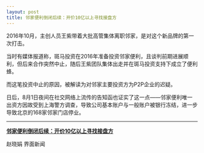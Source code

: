 ```yaml
---
layout: post
title: 邻家便利倒闭后续：开价10亿以上寻找接盘方
---
```


2016年10月，主创人员王紫带着大批高管集体离职邻家，是对这个新品牌的第一次打击。

当时有媒体报道称，斑马投资在2016年准备投资邻家便利，且谈判前期进展顺利，但后来合作突然中止，随后王紫团队集体出走并在斑马投资支持下成立了便利蜂。

而这笔投资中止的原因，被解读为对邻家主要投资方为P2P企业的迟疑。

日后，8月1日夜间在社交网络上流传的告知函也证实了这一点——邻家便利唯一出资方因故受到上海警方调查，导致公司基本账户与一般账户被银行冻结，进一步导致北京的168家邻家门店停业。

---

[**邻家便利倒闭后续：开价10亿以上寻找接盘方**](https://www.jiemian.com/article/2370309.html)

赵晓娟 界面新闻
